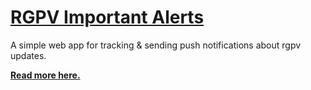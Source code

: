 # [RGPV Important Alerts](https://alerts.rgpvnotes.in/)

A simple web app for tracking & sending push notifications about rgpv updates.

[**Read more here.**](https://jaindavid.blogspot.com/2020/04/rgpv-alerts.html)